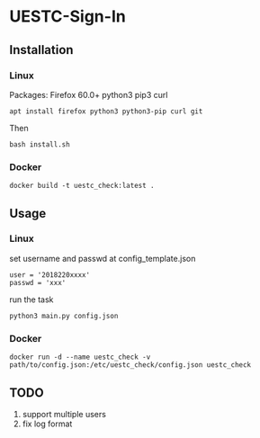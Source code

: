 # UESTC-Sign-In

## Installation

### Linux
Packages: Firefox 60.0+ python3 pip3 curl

```
apt install firefox python3 python3-pip curl git
```
Then
```
bash install.sh
```
### Docker
```
docker build -t uestc_check:latest .

```

## Usage
### Linux
set username and passwd at config_template.json
```
user = '2018220xxxx'
passwd = 'xxx'

```
run the task
```
python3 main.py config.json
```

### Docker

```
docker run -d --name uestc_check -v path/to/config.json:/etc/uestc_check/config.json uestc_check
```

## TODO
1. support multiple users
2. fix log format